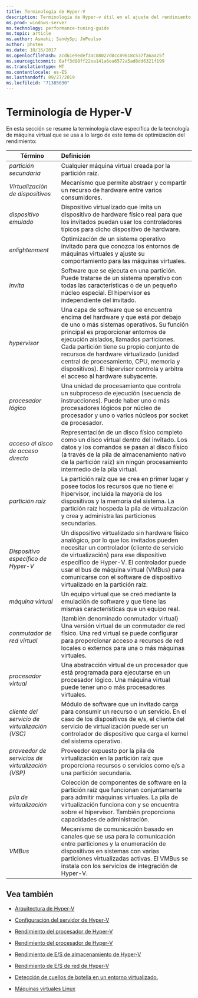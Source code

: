 ```yaml
---
title: Terminología de Hyper-V
description: Terminología de Hyper-v útil en el ajuste del rendimiento de Hyper-V
ms.prod: windows-server
ms.technology: performance-tuning-guide
ms.topic: article
ms.author: Asmahi; SandySp; JoPoulso
author: phstee
ms.date: 10/16/2017
ms.openlocfilehash: acd61e9edef3ac88027d0cc89618c537fa6aa25f
ms.sourcegitcommit: 6aff3d88ff22ea141a6ea6572a5ad8dd6321f199
ms.translationtype: MT
ms.contentlocale: es-ES
ms.lasthandoff: 09/27/2019
ms.locfileid: "71385030"
---
```

# <a name="hyper-v-terminology"></a>Terminología de Hyper-V
En esta sección se resume la terminología clave específica de la tecnología de máquina virtual que se usa a lo largo de este tema de optimización del rendimiento:

| Término        | Definición           |
| ------------- |:------------|
|*partición secundaria* | Cualquier máquina virtual creada por la partición raíz.|
|*Virtualización de dispositivos* | Mecanismo que permite abstraer y compartir un recurso de hardware entre varios consumidores.|
|*dispositivo emulado*|Dispositivo virtualizado que imita un dispositivo de hardware físico real para que los invitados puedan usar los controladores típicos para dicho dispositivo de hardware.|
|*enlightenment*|Optimización de un sistema operativo invitado para que conozca los entornos de máquinas virtuales y ajuste su comportamiento para las máquinas virtuales.|
|*invita*|Software que se ejecuta en una partición. Puede tratarse de un sistema operativo con todas las características o de un pequeño núcleo especial. El hipervisor es independiente del invitado.|
|*hypervisor*|Una capa de software que se encuentra encima del hardware y que está por debajo de uno o más sistemas operativos. Su función principal es proporcionar entornos de ejecución aislados, llamados particiones. Cada partición tiene su propio conjunto de recursos de hardware virtualizado (unidad central de procesamiento, CPU, memoria y dispositivos). El hipervisor controla y arbitra el acceso al hardware subyacente.|
|*procesador lógico*| Una unidad de procesamiento que controla un subproceso de ejecución (secuencia de instrucciones). Puede haber uno o más procesadores lógicos por núcleo de procesador y uno o varios núcleos por socket de procesador.|
| *acceso al disco de acceso directo*|Representación de un disco físico completo como un disco virtual dentro del invitado. Los datos y los comandos se pasan al disco físico (a través de la pila de almacenamiento nativo de la partición raíz) sin ningún procesamiento intermedio de la pila virtual.|
|*partición raíz*|La partición raíz que se crea en primer lugar y posee todos los recursos que no tiene el hipervisor, incluida la mayoría de los dispositivos y la memoria del sistema. La partición raíz hospeda la pila de virtualización y crea y administra las particiones secundarias.|
|*Dispositivo específico de Hyper-V*|Un dispositivo virtualizado sin hardware físico analógico, por lo que los invitados pueden necesitar un controlador (cliente de servicio de virtualización) para ese dispositivo específico de Hyper-V. El controlador puede usar el bus de máquina virtual (VMBus) para comunicarse con el software de dispositivo virtualizado en la partición raíz.|
|*máquina virtual*|Un equipo virtual que se creó mediante la emulación de software y que tiene las mismas características que un equipo real.|
| *conmutador de red virtual*|(también denominado conmutador virtual) Una versión virtual de un conmutador de red físico. Una red virtual se puede configurar para proporcionar acceso a recursos de red locales o externos para una o más máquinas virtuales.|
|*procesador virtual*|Una abstracción virtual de un procesador que está programada para ejecutarse en un procesador lógico. Una máquina virtual puede tener uno o más procesadores virtuales.|
|*cliente del servicio de virtualización (VSC)*|Módulo de software que un invitado carga para consumir un recurso o un servicio. En el caso de los dispositivos de e/s, el cliente del servicio de virtualización puede ser un controlador de dispositivo que carga el kernel del sistema operativo.|
| *proveedor de servicios de virtualización (VSP)*|  Proveedor expuesto por la pila de virtualización en la partición raíz que proporciona recursos o servicios como e/s a una partición secundaria.|
| *pila de virtualización*|Colección de componentes de software en la partición raíz que funcionan conjuntamente para admitir máquinas virtuales. La pila de virtualización funciona con y se encuentra sobre el hipervisor. También proporciona capacidades de administración.|
|*VMBus*|Mecanismo de comunicación basado en canales que se usa para la comunicación entre particiones y la enumeración de dispositivos en sistemas con varias particiones virtualizadas activas. El VMBus se instala con los servicios de integración de Hyper-V.|

## <a name="see-also"></a>Vea también

-   [Arquitectura de Hyper-V](architecture.md)

-   [Configuración del servidor de Hyper-V](configuration.md)

-   [Rendimiento del procesador de Hyper-V](processor-performance.md)

-   [Rendimiento del procesador de Hyper-V](memory-performance.md)

-   [Rendimiento de E/S de almacenamiento de Hyper-V](storage-io-performance.md)

-   [Rendimiento de E/S de red de Hyper-V](network-io-performance.md)

-   [Detección de cuellos de botella en un entorno virtualizado.](detecting-virtualized-environment-bottlenecks.md)

-   [Máquinas virtuales Linux](linux-virtual-machine-considerations.md)
